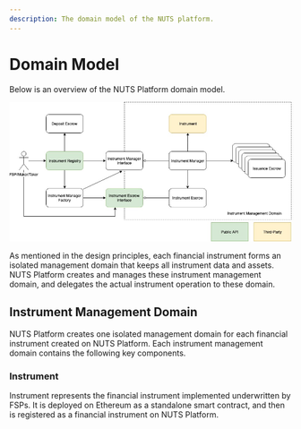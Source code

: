```yaml
---
description: The domain model of the NUTS platform.
---
```


# Domain Model

Below is an overview of the NUTS Platform domain model.

![](../.gitbook/assets/domain-model-overview.jpg)

As mentioned in the design principles, each financial instrument forms an isolated management domain that keeps all instrument data and assets. NUTS Platform creates and manages these instrument management domain, and delegates the actual instrument operation to these domain.

## Instrument Management Domain

NUTS Platform creates one isolated management domain for each financial instrument created on NUTS Platform. Each instrument management domain contains the following key components.

### Instrument

Instrument represents the financial instrument implemented underwritten by FSPs. It is deployed on Ethereum as a standalone smart contract, and then is registered as a financial instrument on NUTS Platform.



